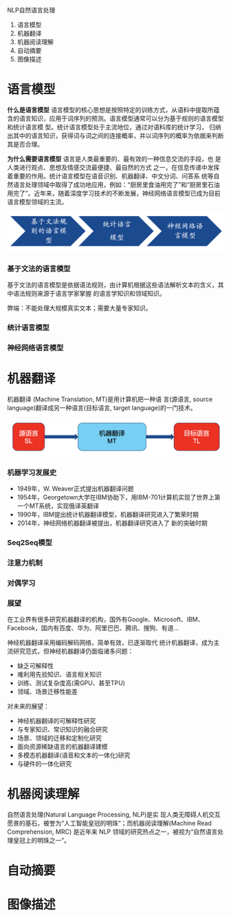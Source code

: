 NLP自然语言处理

1. 语言模型
2. 机器翻译
3. 机器阅读理解
4. 自动摘要
5. 图像描述



# 语言模型

**什么是语言模型**   语言模型的核心思想是按照特定的训练方式，从语料中提取所蕴含的语言知识，应用于词序列的预测。语言模型通常可以分为基于规则的语言模型和统计语言模 型。统计语言模型处于主流地位，通过对语料库的统计学习， 归纳出其中的语言知识，获得词与词之间的连接概率，并以词序列的概率为依据来判断其是否合理。

**为什么需要语言模型**   语言是人类最重要的、最有效的一种信息交流的手段，也 是人类进行观点、思想及情感交流最便捷、最自然的方式 之一，在信息传递中发挥着重要的作用。统计语言模型在语音识别、机器翻译、中文分词、问答系 统等自然语言处理领域中取得了成功地应用，例如：“厨房里食油用完了”和“厨房里石油用完了”。近年来，随着深度学习技术的不断发展，神经网络语言模型已成为目前语言模型领域的主流。

<img src="../image/NLP/1.png" alt="1" style="zoom:50%;" />

### 基于文法的语言模型

基于文法的语言模型是依据语法规则，由计算机根据这些语法解析文本的含义，其中语法规则来源于语言学家掌握 的语言学知识和领域知识。

弊端：不能处理大规模真实文本；需要大量专家知识。

### 统计语言模型











### 神经网络语言模型











# 机器翻译

机器翻译 (Machine Translation, MT)是用计算机把一种语 言(源语言, source language)翻译成另一种语言(目标语言, target language)的一门技术。

<img src="../image/NLP/2.png" alt="2" style="zoom:50%;" />

### 机器学习发展史

- 1949年，W. Weaver正式提出机器翻译问题
- 1954年，Georgetown大学在IBM协助下，用IBM-701计算机实现了世界上第一个MT系统，实现俄译英翻译
- 1990年，IBM提出统计机器翻译模型，机器翻译研究进入了繁荣时期
- 2014年，神经网络机器翻译被提出，机器翻译研究进入了 新的突破时期

### Seq2Seq模型

### 注意力机制

### 对偶学习

### 展望

在工业界有很多研究机器翻译的机构，国外有Google、Microsoft、IBM、Facebook，国内有百度、华为、阿里巴巴、腾讯、搜狗、有道...

神经机器翻译采用编码解码网络，简单有效，已逐渐取代 统计机器翻译，成为主流研究范式，但神经机器翻译仍面临诸多问题：

- 缺乏可解释性
- 难利用先验知识、语言相关知识
- 训练、测试复杂度高(需GPU、甚至TPU) 
- 领域、场景迁移性能差

对未来的展望：

- 神经机器翻译的可解释性研究
- 与专家知识、常识知识的融合研究
- 场景、领域的迁移和定制化研究
- 面向资源稀缺语言的机器翻译建模
- 多模态机器翻译(语音和文本的一体化)研究
- 与硬件的一体化研究

# 机器阅读理解

自然语言处理(Natural Language Processing, NLP)是实 现人类无障碍人机交互愿景的基石，被誉为“人工智能皇冠的明珠”；而机器阅读理解(Machine Read Comprehension, MRC) 是近年来 NLP 领域的研究热点之一，被视为“自然语言处 理皇冠上的明珠之一”。







# 自动摘要









# 图像描述



